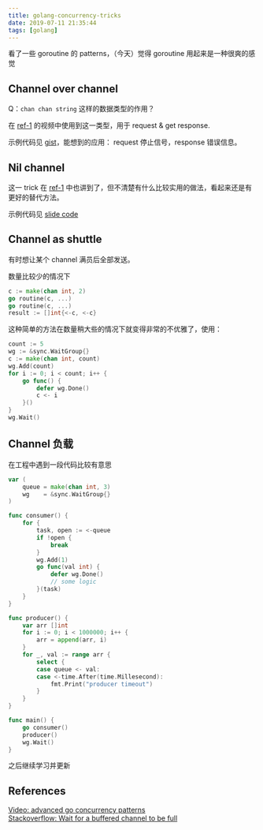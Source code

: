 ```yaml
---
title: golang-concurrency-tricks
date: 2019-07-11 21:35:44
tags: [golang]
---
```


看了一些 goroutine 的 patterns，（今天）觉得 goroutine 用起来是一种很爽的感觉

## Channel over channel

Q：`chan chan string` 这样的数据类型的作用？

在 [ref-1](#ref-1) 的视频中使用到这一类型，用于 request & get response.

示例代码见 [gist](https://gist.github.com/inhzus/d7ca93a0f9d605d41e75008621728814)，能想到的应用： request 停止信号，response 错误信息。

## Nil channel

这一 trick 在 [ref-1](#ref-1) 中也讲到了，但不清楚有什么比较实用的做法，看起来还是有更好的替代方法。

示例代码见 [slide code](https://talks.golang.org/2013/advconc.slide#29)

<!--more-->

## Channel as shuttle

有时想让某个 channel 满员后全部发送。

数量比较少的情况下

```go
c := make(chan int, 2)
go routine(c, ...)
go routine(c, ...)
result := []int{<-c, <-c}
```

这种简单的方法在数量稍大些的情况下就变得非常的不优雅了，使用：

```go
count := 5
wg := &sync.WaitGroup{}
c := make(chan int, count)
wg.Add(count)
for i := 0; i < count; i++ {
    go func() {
        defer wg.Done()
        c <- i
    }()   
}
wg.Wait()
```

## Channel 负载

在工程中遇到一段代码比较有意思

```go
var (
	queue = make(chan int, 3)
	wg    = &sync.WaitGroup{}
)

func consumer() {
	for {
		task, open := <-queue
		if !open {
			break
		}
		wg.Add(1)
		go func(val int) {
			defer wg.Done()
			// some logic
		}(task)
	}
}

func producer() {
	var arr []int
	for i := 0; i < 1000000; i++ {
		arr = append(arr, i)
	}
	for _, val := range arr {
		select {
		case queue <- val:
		case <-time.After(time.Millesecond):
			fmt.Print("producer timeout")
		}
	}
}

func main() {
	go consumer()
	producer()
	wg.Wait()
}
```

之后继续学习并更新

## References

<div id="ref-1"><a href="https://blog.golang.org/advanced-go-concurrency-patterns">Video: advanced go concurrency patterns</a></div>
<div id="ref-2"><a href="https://stackoverflow.com/questions/38793573/wait-for-a-buffered-channel-to-be-full">Stackoverflow: Wait for a buffered channel to be full</a></div>
